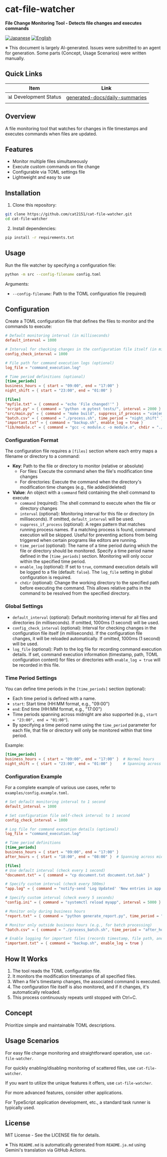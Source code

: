 # cat-file-watcher

**File Change Monitoring Tool - Detects file changes and executes commands**

<p align="left">
  <a href="README.ja.md"><img src="https://img.shields.io/badge/🇯🇵-Japanese-red.svg" alt="Japanese"></a>
  <a href="README.md"><img src="https://img.shields.io/badge/🇺🇸-English-blue.svg" alt="English"></a>
</p>

※ This document is largely AI-generated. Issues were submitted to an agent for generation. Some parts (Concept, Usage Scenarios) were written manually.

## Quick Links
| Item | Link |
|------|--------|
| 📊 Development Status | [generated-docs/daily-summaries](generated-docs/daily-summaries) |

## Overview

A file monitoring tool that watches for changes in file timestamps and executes commands when files are updated.

## Features

- Monitor multiple files simultaneously
- Execute custom commands on file change
- Configurable via TOML settings file
- Lightweight and easy to use

## Installation

1. Clone this repository:
```bash
git clone https://github.com/cat2151/cat-file-watcher.git
cd cat-file-watcher
```

2. Install dependencies:
```bash
pip install -r requirements.txt
```

## Usage

Run the file watcher by specifying a configuration file:

```bash
python -m src --config-filename config.toml
```

Arguments:
- `--config-filename`: Path to the TOML configuration file (required)

## Configuration

Create a TOML configuration file that defines the files to monitor and the commands to execute:

```toml
# Default monitoring interval (in milliseconds)
default_interval = 1000

# Interval for checking changes in the configuration file itself (in milliseconds)
config_check_interval = 1000

# File path for command execution logs (optional)
log_file = "command_execution.log"

# Time period definitions (optional)
[time_periods]
business_hours = { start = "09:00", end = "17:00" }
night_shift = { start = "23:00", end = "01:00" }

[files]
"myfile.txt" = { command = "echo 'File changed!'" }
"script.py" = { command = "python -m pytest tests/", interval = 2000 }
"src/main.py" = { command = "make build", suppress_if_process = "vim|emacs|code" }
"batch.csv" = { command = "./process.sh", time_period = "night_shift" }
"important.txt" = { command = "backup.sh", enable_log = true }
"lib/module.c" = { command = "gcc -c module.c -o module.o", chdir = "./lib" }
```

### Configuration Format

The configuration file requires a `[files]` section where each entry maps a filename or directory to a command:

- **Key**: Path to the file or directory to monitor (relative or absolute)
  - For files: Execute the command when the file's modification time changes
  - For directories: Execute the command when the directory's modification time changes (e.g., file added/deleted)
- **Value**: An object with a `command` field containing the shell command to execute
  - `command` (required): The shell command to execute when the file or directory changes
  - `interval` (optional): Monitoring interval for this file or directory (in milliseconds). If omitted, `default_interval` will be used.
  - `suppress_if_process` (optional): A regex pattern that matches running process names. If a matching process is found, command execution will be skipped. Useful for preventing actions from being triggered when certain programs like editors are running.
  - `time_period` (optional): The name of a time period during which the file or directory should be monitored. Specify a time period name defined in the `[time_periods]` section. Monitoring will only occur within the specified time period.
  - `enable_log` (optional): If set to `true`, command execution details will be logged to a file (default: `false`). The `log_file` setting in global configuration is required.
  - `chdir` (optional): Change the working directory to the specified path before executing the command. This allows relative paths in the command to be resolved from the specified directory.

### Global Settings

- `default_interval` (optional): Default monitoring interval for all files and directories (in milliseconds). If omitted, 1000ms (1 second) will be used.
- `config_check_interval` (optional): Interval for checking changes in the configuration file itself (in milliseconds). If the configuration file changes, it will be reloaded automatically. If omitted, 1000ms (1 second) will be used.
- `log_file` (optional): Path to the log file for recording command execution details. If set, command execution information (timestamp, path, TOML configuration content) for files or directories with `enable_log = true` will be recorded in this file.

### Time Period Settings

You can define time periods in the `[time_periods]` section (optional):

- Each time period is defined with a name.
- `start`: Start time (HH:MM format, e.g., "09:00")
- `end`: End time (HH:MM format, e.g., "17:00")
- Time periods spanning across midnight are also supported (e.g., `start = "23:00", end = "01:00"`).
- By specifying a time period name using the `time_period` parameter for each file, that file or directory will only be monitored within that time period.

Example:
```toml
[time_periods]
business_hours = { start = "09:00", end = "17:00" }  # Normal hours
night_shift = { start = "23:00", end = "01:00" }     # Spanning across midnight
```

### Configuration Example

For a complete example of various use cases, refer to `examples/config.example.toml`.

```toml
# Set default monitoring interval to 1 second
default_interval = 1000

# Set configuration file self-check interval to 1 second
config_check_interval = 1000

# Log file for command execution details (optional)
log_file = "command_execution.log"

# Time period definitions
[time_periods]
business_hours = { start = "09:00", end = "17:00" }
after_hours = { start = "18:00", end = "08:00" }  # Spanning across midnight

[files]
# Use default interval (check every 1 second)
"document.txt" = { command = "cp document.txt document.txt.bak" }

# Specify custom interval (check every 500ms)
"app.log" = { command = "notify-send 'Log Updated' 'New entries in app.log'", interval = 500 }

# Specify custom interval (check every 5 seconds)
"config.ini" = { command = "systemctl reload myapp", interval = 5000 }

# Monitor only during business hours
"report.txt" = { command = "python generate_report.py", time_period = "business_hours" }

# Monitor only outside business hours (e.g., for batch processing)
"batch.csv" = { command = "./process_batch.sh", time_period = "after_hours" }

# Enable logging for important files (records timestamp, file path, and configuration content)
"important.txt" = { command = "backup.sh", enable_log = true }
```

## How It Works

1. The tool reads the TOML configuration file.
2. It monitors the modification timestamps of all specified files.
3. When a file's timestamp changes, the associated command is executed.
4. The configuration file itself is also monitored, and if it changes, it's automatically reloaded.
5. This process continuously repeats until stopped with Ctrl+C.

## Concept

Prioritize simple and maintainable TOML descriptions.

## Usage Scenarios

For easy file change monitoring and straightforward operation, use `cat-file-watcher`.

For quickly enabling/disabling monitoring of scattered files, use `cat-file-watcher`.

If you want to utilize the unique features it offers, use `cat-file-watcher`.

For more advanced features, consider other applications.

For TypeScript application development, etc., a standard task runner is typically used.

## License

MIT License - See the LICENSE file for details.

※ This `README.md` is automatically generated from `README.ja.md` using Gemini's translation via GitHub Actions.